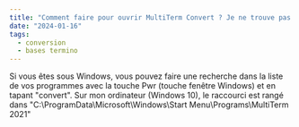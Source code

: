 ```yaml
---
title: "Comment faire pour ouvrir MultiTerm Convert ? Je ne trouve pas le raccourci."
date: "2024-01-16"
tags:
  - conversion
  - bases termino
---
```


Si vous êtes sous Windows, vous pouvez faire une recherche dans la liste de vos programmes avec la touche Pwr (touche fenêtre Windows) et en tapant "convert". Sur mon ordinateur (Windows 10), le raccourci est rangé dans "C:\ProgramData\Microsoft\Windows\Start Menu\Programs\MultiTerm 2021"

